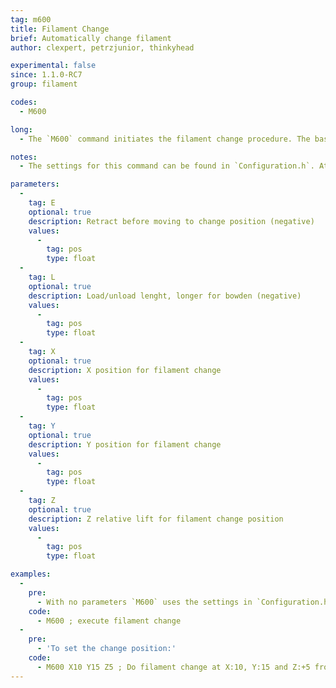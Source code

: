 ```yaml
---
tag: m600
title: Filament Change
brief: Automatically change filament
author: clexpert, petrzjunior, thinkyhead

experimental: false
since: 1.1.0-RC7
group: filament

codes:
  - M600

long:
  - The `M600` command initiates the filament change procedure. The basic procedure will move the print head away from the print, eject the filament, wait for new filament to be inserted and the user to confirm, load and prime the filament, and continue with the print. `M600` may be initiated automatically if a filament runout sensor is installed.

notes:
  - The settings for this command can be found in `Configuration.h`. At this time `M600` requires an LCD controller.

parameters:
  -
    tag: E
    optional: true
    description: Retract before moving to change position (negative)
    values:
      -
        tag: pos
        type: float
  -
    tag: L
    optional: true
    description: Load/unload lenght, longer for bowden (negative)
    values:
      -
        tag: pos
        type: float
  -
    tag: X
    optional: true
    description: X position for filament change
    values:
      -
        tag: pos
        type: float
  -
    tag: Y
    optional: true
    description: Y position for filament change
    values:
      -
        tag: pos
        type: float
  -
    tag: Z
    optional: true
    description: Z relative lift for filament change position
    values:
      -
        tag: pos
        type: float

examples:
  -
    pre:
      - With no parameters `M600` uses the settings in `Configuration.h`.
    code:
      - M600 ; execute filament change
  -
    pre:
      - 'To set the change position:'
    code:
      - M600 X10 Y15 Z5 ; Do filament change at X:10, Y:15 and Z:+5 from current
---
```


